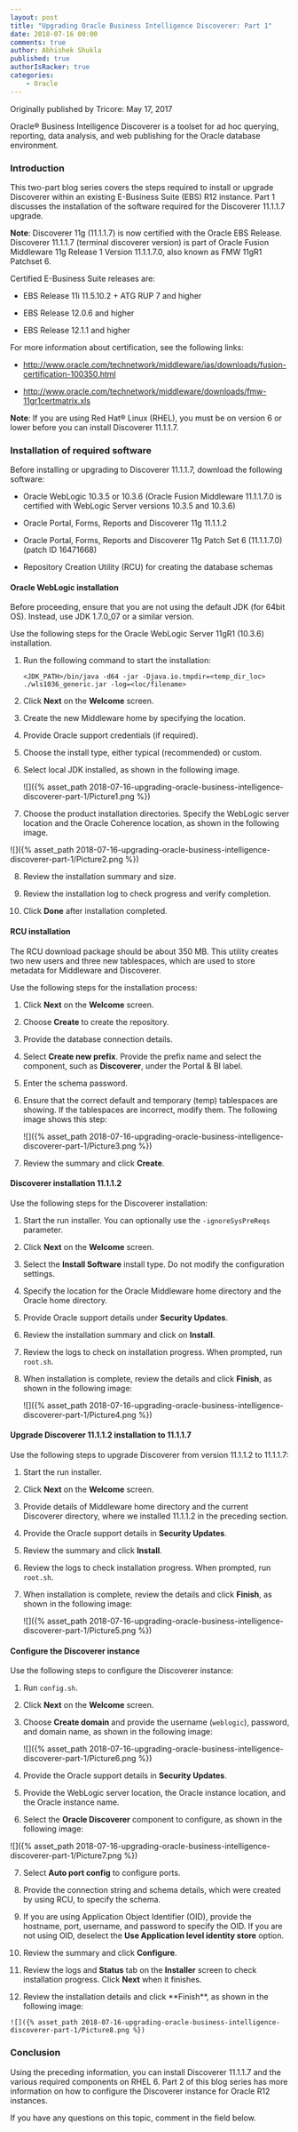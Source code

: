 ```yaml
---
layout: post
title: "Upgrading Oracle Business Intelligence Discoverer: Part 1"
date: 2018-07-16 00:00
comments: true
author: Abhishek Shukla
published: true
authorIsRacker: true
categories:
    - Oracle
---
```


Originally published by Tricore: May 17, 2017

Oracle&reg; Business Intelligence Discoverer is a toolset for ad hoc querying,
reporting, data analysis, and web publishing for the Oracle database environment.

<!-- more -->

### Introduction

This two-part blog series covers the steps required to install or upgrade
Discoverer within an existing E-Business Suite (EBS) R12 instance. Part 1
discusses the installation of the software required for the Discoverer 11.1.1.7
upgrade.

**Note**: Discoverer 11g (11.1.1.7) is now certified with the Oracle EBS Release.
Discoverer 11.1.1.7 (terminal discoverer version) is part of Oracle Fusion
Middleware 11g Release 1 Version 11.1.1.7.0, also known as FMW 11gR1 Patchset 6.

Certified E-Business Suite releases are:

-	EBS Release 11i 11.5.10.2 + ATG RUP 7 and higher

-	EBS Release 12.0.6 and higher

-	EBS Release 12.1.1 and higher

For more information about certification, see the following links:

-  http://www.oracle.com/technetwork/middleware/ias/downloads/fusion-certification-100350.html

-  http://www.oracle.com/technetwork/middleware/downloads/fmw-11gr1certmatrix.xls

**Note**: If you are using Red Hat&reg; Linux (RHEL), you must be on version 6 or
lower before you can install Discoverer 11.1.1.7.

### Installation of required software

Before installing or upgrading to Discoverer 11.1.1.7, download the following
software:

-	Oracle WebLogic 10.3.5 or 10.3.6 (Oracle Fusion Middleware 11.1.1.7.0 is
   certified with WebLogic Server versions 10.3.5 and 10.3.6)

-	Oracle Portal, Forms, Reports and Discoverer 11g 11.1.1.2

-	Oracle Portal, Forms, Reports and Discoverer 11g Patch Set 6 (11.1.1.7.0)
   (patch ID 16471668)

-	Repository Creation Utility (RCU) for creating the database schemas

#### Oracle WebLogic installation

Before proceeding, ensure that you are not using the default JDK (for 64bit OS).
Instead, use JDK 1.7.0_07 or a similar version.

Use the following steps for the Oracle WebLogic Server 11gR1 (10.3.6) installation.

1. Run the following command to start the installation:

    `<JDK_PATH>/bin/java -d64 -jar -Djava.io.tmpdir=<temp_dir_loc> ./wls1036_generic.jar -log=<loc/filename>`

2. Click **Next** on the **Welcome** screen.

3. Create the new Middleware home by specifying the location.

4. Provide Oracle support credentials (if required).

5. Choose the install type, either typical (recommended) or custom.

6. Select local JDK installed, as shown in the following image.

   ![]({% asset_path 2018-07-16-upgrading-oracle-business-intelligence-discoverer-part-1/Picture1.png %})

<ol start=7>
    <li>Choose the product installation directories. Specify the WebLogic server
   location and the  Oracle Coherence location, as shown in the following image.</li>
</ol>

   ![]({% asset_path 2018-07-16-upgrading-oracle-business-intelligence-discoverer-part-1/Picture2.png %})

<ol start=8>
    <li>Review the installation summary and size.</li>
</ol>

<ol start=9>
    <li>Review the installation log to check progress and verify completion.</li>
</ol>

<ol start=10>
    <li>Click <b>Done</b> after installation completed.</li>
</ol>


#### RCU installation

The RCU download package should be about 350 MB. This utility creates two
new users and three new tablespaces, which are used to store metadata for
Middleware and Discoverer.

Use the following steps for the installation process:

1. Click **Next** on the **Welcome** screen.

2. Choose **Create** to create the repository.

3. Provide the database connection details.

4. Select **Create new prefix**. Provide the prefix name and select the component,
   such as **Discoverer**, under the Portal & BI label.

5. Enter the schema password.

6. Ensure that the correct default and temporary (temp) tablespaces are showing.
   If the tablespaces are incorrect, modify them.  The following image shows
   this step:

   ![]({% asset_path 2018-07-16-upgrading-oracle-business-intelligence-discoverer-part-1/Picture3.png %})

<ol start=7>
    <li>Review the summary and click <b>Create</b>.</li>
</ol>


#### Discoverer installation 11.1.1.2

Use the following steps for the Discoverer installation:

1. Start the run installer. You can optionally use the ``-ignoreSysPreReqs``
   parameter.

2. Click **Next** on the **Welcome** screen.

3. Select the **Install Software** install type. Do not modify the configuration
   settings.

4. Specify the location for the Oracle Middleware home directory and the Oracle
   home directory.

5. Provide Oracle support details under **Security Updates**.

6. Review the installation summary and click on **Install**.

7. Review the logs to check on installation progress. When prompted, run ``root.sh``.

8. When installation is complete, review the details and click **Finish**, as
   shown in the following image:

   ![]({% asset_path 2018-07-16-upgrading-oracle-business-intelligence-discoverer-part-1/Picture4.png %})

####  Upgrade Discoverer 11.1.1.2 installation to 11.1.1.7

Use the following steps to upgrade Discoverer from version 11.1.1.2 to
11.1.1.7:

1. Start the run installer.

2. Click **Next** on the **Welcome** screen.

3. Provide details of Middleware home directory and the current Discoverer
   directory, where we installed 11.1.1.2 in the preceding section.

4. Provide the Oracle support details in **Security Updates**.

5. Review the summary and click **Install**.

6. Review the logs to check installation progress. When prompted, run ``root.sh``.

7. When installation is complete, review the details and click **Finish**, as
   shown in the following image:

   ![]({% asset_path 2018-07-16-upgrading-oracle-business-intelligence-discoverer-part-1/Picture5.png %})

#### Configure the Discoverer instance

Use the following steps to configure the Discoverer instance:

1. Run ``config.sh``.

2. Click **Next** on the **Welcome** screen.

3. Choose **Create domain** and provide the username (``weblogic``), password, and
   domain name, as shown in the following image:

   ![]({% asset_path 2018-07-16-upgrading-oracle-business-intelligence-discoverer-part-1/Picture6.png %})

<ol start=4>
    <li>Provide the Oracle support details in <b>Security Updates</b>.</li>
</ol>

<ol start=5>
    <li>Provide the WebLogic server location, the Oracle instance location, and the
   Oracle instance name.</li>
</ol>

<ol start=6>
    <li>Select the <b>Oracle Discoverer</b> component to configure, as shown in the
   following image:</li>
</ol>

   ![]({% asset_path 2018-07-16-upgrading-oracle-business-intelligence-discoverer-part-1/Picture7.png %})

<ol start=7>
    <li>Select <b>Auto port config</b> to configure ports.</li>
</ol>

<ol start=8>
    <li>Provide the connection string and schema details, which were created by using
   RCU, to specify the schema.</li>
</ol>

<ol start=9>
    <li>If you are using Application Object Identifier (OID), provide the hostname,
   port, username, and password to specify the OID. If you are not using OID,
        deselect the <b>Use Application level identity store</b> option.</li>
</ol>

<ol start=10>
    <li>Review the summary and click <b>Configure</b>.</li>
</ol>

<ol start=11>
    <li>Review the logs and <b>Status</b> tab on the <b>Installer</b> screen to check
        installation progress. Click <b>Next</b> when it finishes.</li>
</ol>

<ol start=12>
    <li>Review the installation details and click **Finish**, as shown in the
    following image:</li>
</ol>

    ![]({% asset_path 2018-07-16-upgrading-oracle-business-intelligence-discoverer-part-1/Picture8.png %})

### Conclusion

Using the preceding information, you can install Discoverer 11.1.1.7 and the
various required components on RHEL 6. Part 2 of this blog series has more
information on how to configure the Discoverer instance for Oracle R12 instances.

If you have any questions on this topic, comment in the field below.
